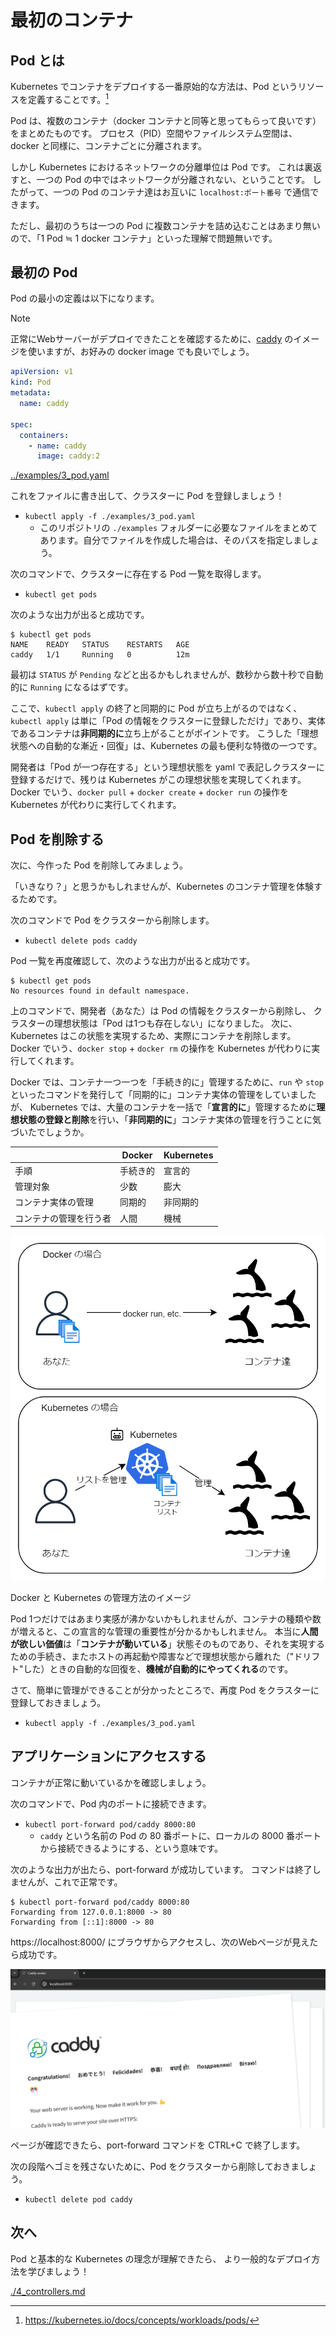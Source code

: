 # 最初のコンテナ

## Pod とは

Kubernetes でコンテナをデプロイする一番原始的な方法は、Pod というリソースを定義することです。[^1]

[^1]: https://kubernetes.io/docs/concepts/workloads/pods/

Pod は、複数のコンテナ（docker コンテナと同等と思ってもらって良いです）をまとめたものです。
プロセス（PID）空間やファイルシステム空間は、docker と同様に、コンテナごとに分離されます。

しかし Kubernetes におけるネットワークの分離単位は Pod です。
これは裏返すと、一つの Pod の中ではネットワークが分離されない、ということです。
したがって、一つの Pod のコンテナ達はお互いに `localhost:ポート番号` で通信できます。

ただし、最初のうちは一つの Pod に複数コンテナを詰め込むことはあまり無いので、「1 Pod ≒ 1 docker コンテナ」といった理解で問題無いです。

## 最初の Pod

Pod の最小の定義は以下になります。

> [!NOTE]
> 正常にWebサーバーがデプロイできたことを確認するために、[caddy](https://hub.docker.com/_/caddy) のイメージを使いますが、お好みの docker image でも良いでしょう。

```yaml
apiVersion: v1
kind: Pod
metadata:
  name: caddy

spec:
  containers:
    - name: caddy
      image: caddy:2
```

[../examples/3_pod.yaml](../examples/3_pod.yaml)

これをファイルに書き出して、クラスターに Pod を登録しましょう！

- `kubectl apply -f ./examples/3_pod.yaml`
    - このリポジトリの `./examples` フォルダーに必要なファイルをまとめてあります。自分でファイルを作成した場合は、そのパスを指定しましょう。

次のコマンドで、クラスターに存在する Pod 一覧を取得します。

- `kubectl get pods`

次のような出力が出ると成功です。

```plaintext
$ kubectl get pods
NAME    READY   STATUS    RESTARTS   AGE
caddy   1/1     Running   0          12m
```

最初は `STATUS` が `Pending` などと出るかもしれませんが、数秒から数十秒で自動的に `Running` になるはずです。

ここで、`kubectl apply` の終了と同期的に Pod が立ち上がるのではなく、`kubectl apply` は単に「Pod の情報をクラスターに登録しただけ」であり、実体であるコンテナは**非同期的に**立ち上がることがポイントです。
こうした「理想状態への自動的な漸近・回復」は、Kubernetes の最も便利な特徴の一つです。

開発者は「Pod が一つ存在する」という理想状態を yaml で表記しクラスターに登録するだけで、残りは Kubernetes がこの理想状態を実現してくれます。
Docker でいう、`docker pull` + `docker create` + `docker run` の操作を Kubernetes が代わりに実行してくれます。

## Pod を削除する

次に、今作った Pod を削除してみましょう。

「いきなり？」と思うかもしれませんが、Kubernetes のコンテナ管理を体験するためです。

次のコマンドで Pod をクラスターから削除します。

- `kubectl delete pods caddy`

Pod 一覧を再度確認して、次のような出力が出ると成功です。

```plaintext
$ kubectl get pods
No resources found in default namespace.
```

上のコマンドで、開発者（あなた）は Pod の情報をクラスターから削除し、
クラスターの理想状態は「Pod は1つも存在しない」になりました。
次に、Kubernetes はこの状態を実現するため、実際にコンテナを削除します。
Docker でいう、`docker stop` + `docker rm` の操作を Kubernetes が代わりに実行してくれます。

Docker では、コンテナ一つ一つを「手続き的に」管理するために、`run` や `stop` といったコマンドを発行して「同期的に」コンテナ実体の管理をしていましたが、
Kubernetes では、大量のコンテナを一括で「**宣言的に**」管理するために**理想状態の登録と削除**を行い、「**非同期的に**」コンテナ実体の管理を行うことに気づいたでしょうか。

|             | Docker | Kubernetes |
|-------------|--------|------------|
| 手順          | 手続き的   | 宣言的        |
| 管理対象        | 少数     | 膨大         |
| コンテナ実体の管理   | 同期的    | 非同期的       |
| コンテナの管理を行う者 | 人間     | 機械         |

![kubernetes vs docker](../images/3_docker_vs_kubernetes.png)

Docker と Kubernetes の管理方法のイメージ

Pod 1つだけではあまり実感が沸かないかもしれませんが、コンテナの種類や数が増えると、この宣言的な管理の重要性が分かるかもしれません。
本当に**人間が欲しい価値**は「**コンテナが動いている**」状態そのものであり、それを実現するための手続き、またホストの再起動や障害などで理想状態から離れた（"ドリフト"した）ときの自動的な回復を、**機械が自動的にやってくれる**のです。

さて、簡単に管理ができることが分かったところで、再度 Pod をクラスターに登録しておきましょう。

- `kubectl apply -f ./examples/3_pod.yaml`

## アプリケーションにアクセスする

コンテナが正常に動いているかを確認しましょう。

次のコマンドで、Pod 内のポートに接続できます。

- `kubectl port-forward pod/caddy 8000:80`
    - `caddy` という名前の Pod の 80 番ポートに、ローカルの 8000 番ポートから接続できるようにする、という意味です。

次のような出力が出たら、port-forward が成功しています。
コマンドは終了しませんが、これで正常です。

```plaintext
$ kubectl port-forward pod/caddy 8000:80
Forwarding from 127.0.0.1:8000 -> 80
Forwarding from [::1]:8000 -> 80
```

https://localhost:8000/ にブラウザからアクセスし、次のWebページが見えたら成功です。

![caddy-hello-world](../images/3_caddy_hello_world.png)

ページが確認できたら、port-forward コマンドを CTRL+C で終了します。

次の段階へゴミを残さないために、Pod をクラスターから削除しておきましょう。

- `kubectl delete pod caddy`

## 次へ

Pod と基本的な Kubernetes の理念が理解できたら、
より一般的なデプロイ方法を学びましょう！

[./4_controllers.md](./4_controllers.md)
